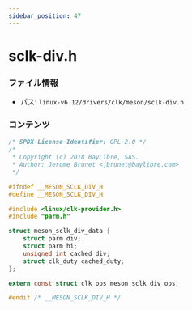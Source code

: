 ```yaml
---
sidebar_position: 47
---
```

# sclk-div.h

### ファイル情報

- パス: `linux-v6.12/drivers/clk/meson/sclk-div.h`

### コンテンツ

```h
/* SPDX-License-Identifier: GPL-2.0 */
/*
 * Copyright (c) 2018 BayLibre, SAS.
 * Author: Jerome Brunet <jbrunet@baylibre.com>
 */

#ifndef __MESON_SCLK_DIV_H
#define __MESON_SCLK_DIV_H

#include <linux/clk-provider.h>
#include "parm.h"

struct meson_sclk_div_data {
	struct parm div;
	struct parm hi;
	unsigned int cached_div;
	struct clk_duty cached_duty;
};

extern const struct clk_ops meson_sclk_div_ops;

#endif /* __MESON_SCLK_DIV_H */

```

